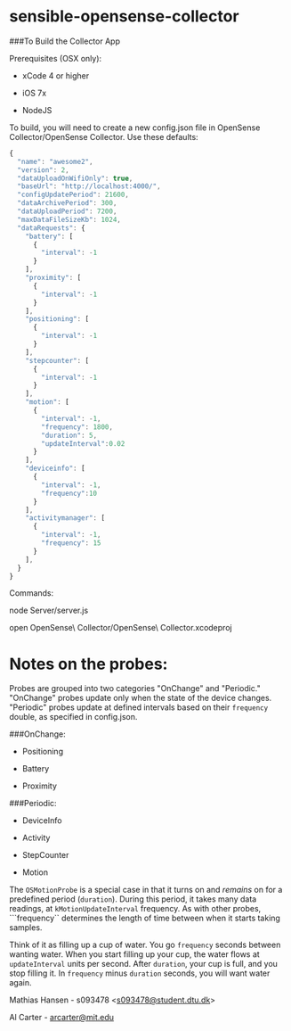 sensible-opensense-collector
============================

###To Build the Collector App

Prerequisites (OSX only):

  * xCode 4 or higher

  * iOS 7x

  * NodeJS

To build, you will need to create a new config.json file in OpenSense Collector/OpenSense Collector. Use these defaults:

```javascript
{
  "name": "awesome2",
  "version": 2,
  "dataUploadOnWifiOnly": true,
  "baseUrl": "http://localhost:4000/",
  "configUpdatePeriod": 21600,
  "dataArchivePeriod": 300,
  "dataUploadPeriod": 7200,
  "maxDataFileSizeKb": 1024,
  "dataRequests": {
    "battery": [
      {
        "interval": -1
      }
    ],
    "proximity": [
      {
        "interval": -1
      }
    ],
    "positioning": [
      {
        "interval": -1
      }
    ],
    "stepcounter": [
      {
        "interval": -1
      }
    ],
    "motion": [
      {
        "interval": -1,
        "frequency": 1800,
        "duration": 5,
        "updateInterval":0.02
      }
    ],
    "deviceinfo": [
      {
        "interval": -1,
        "frequency":10
      }
    ],
    "activitymanager": [
      {
        "interval": -1,
        "frequency": 15
      }
    ],
  }
}
```


Commands:

  node Server/server.js

  open OpenSense\ Collector/OpenSense\ Collector.xcodeproj


Notes on the probes:
================

Probes are grouped into two categories "OnChange" and "Periodic."  "OnChange" probes update only when the state of the device changes.  "Periodic" probes update at defined intervals based on their ```frequency``` double, as specified in config.json.

###OnChange:

  * Positioning

  * Battery

  * Proximity

###Periodic:

  * DeviceInfo

  * Activity

  * StepCounter

  * Motion

The ```OSMotionProbe``` is a special case in that it turns on and _remains_ on for a predefined period (```duration```).  During this period, it takes many data readings, at ```kMotionUpdateInterval``` frequency. As with other probes, ```frequency`` determines the length of time between when it starts taking samples. 

Think of it as filling up a cup of water.  You go ```frequency``` seconds between wanting water. When you start filling up your cup, the water flows at ```updateInterval``` units per second. After ```duration```, your cup is full, and you stop filling it. In ```frequency``` minus ```duration``` seconds, you will want water again.

Mathias Hansen - s093478 &lt;s093478@student.dtu.dk>

Al Carter - arcarter@mit.edu